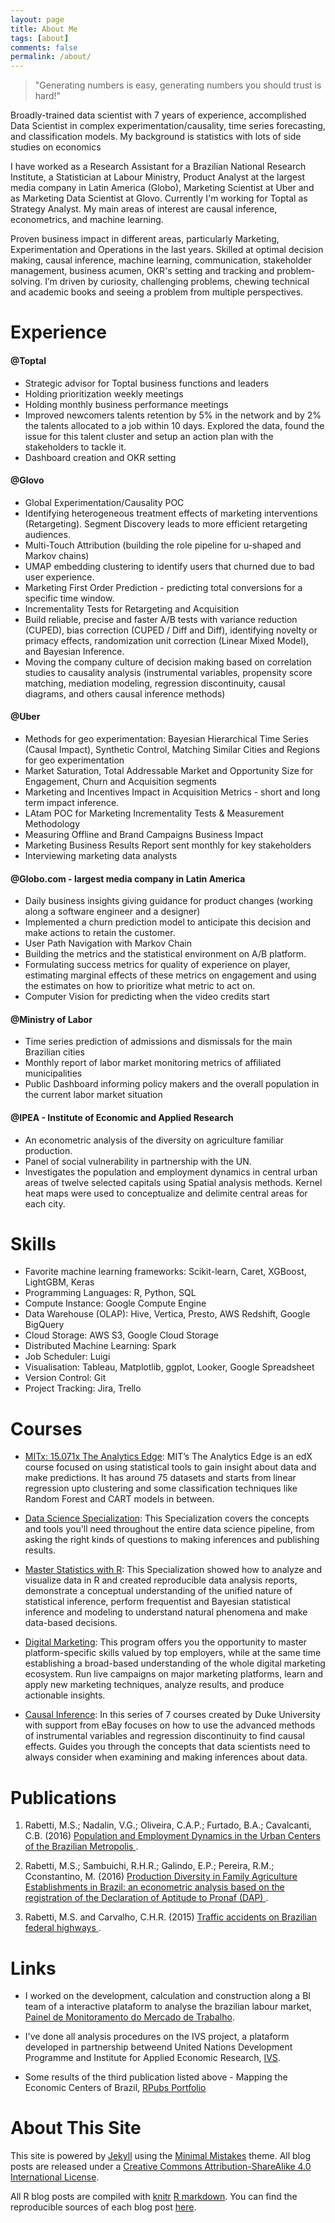 ```yaml
---
layout: page
title: About Me
tags: [about]
comments: false
permalink: /about/
---
```


> "Generating numbers is easy, generating numbers you should trust is hard!" 

Broadly-trained data scientist with 7 years of experience, accomplished Data Scientist in complex experimentation/causality, time series forecasting, and classification models. My background is statistics with lots of side studies on economics

I have worked as a Research Assistant for a Brazilian National Research Institute, a Statistician at Labour Ministry, Product Analyst at the largest media company in Latin America (Globo), Marketing Scientist at Uber and as Marketing Data Scientist at Glovo. Currently I'm working for Toptal as Strategy Analyst. My main areas of interest are causal inference, econometrics, and machine learning.

Proven business impact in different areas, particularly Marketing, Experimentation and Operations in the last years. Skilled at optimal decision making, causal inference, machine learning, communication, stakeholder management, business acumen, OKR's setting and tracking and problem-solving. I’m driven by curiosity, challenging problems, chewing technical and academic books and seeing a problem from multiple perspectives.

Experience
============

#### @Toptal

* Strategic advisor for Toptal business functions and leaders 
* Holding prioritization weekly meetings
* Holding monthly business performance meetings 
* Improved newcomers talents retention by 5% in the network and by 2% the talents allocated to a job within 10 days. Explored the data, found the issue for this talent cluster and setup an action plan with the stakeholders to tackle it. 
* Dashboard creation and OKR setting

#### @Glovo
* Global Experimentation/Causality POC
* Identifying heterogeneous treatment effects of marketing interventions (Retargeting). Segment Discovery leads to more efficient retargeting audiences.
* Multi-Touch Attribution (building the role pipeline for u-shaped and Markov chains)
* UMAP embedding clustering to identify users that churned due to bad user experience.
* Marketing First Order Prediction - predicting total conversions for a specific time window.
* Incrementality Tests for Retargeting and Acquisition
* Build reliable, precise and faster A/B tests with variance reduction (CUPED), bias correction (CUPED / Diff and Diff), identifying novelty or primacy effects, randomization unit correction (Linear Mixed Model), and Bayesian Inference.
* Moving the company culture of decision making based on correlation studies to causality analysis (instrumental variables, propensity score matching, mediation modeling, regression discontinuity, causal diagrams, and others causal inference methods)

#### @Uber 

* Methods for geo experimentation: Bayesian Hierarchical Time Series (Causal Impact), Synthetic Control, Matching Similar Cities and Regions for geo experimentation
* Market Saturation, Total Addressable Market and Opportunity Size for Engagement, Churn and Acquisition segments
* Marketing and Incentives Impact in Acquisition Metrics - short and long term impact inference.
* LAtam POC for Marketing Incrementality Tests & Measurement Methodology
* Measuring Offline and Brand Campaigns Business Impact
* Marketing Business Results Report sent monthly for key stakeholders
* Interviewing marketing data analysts

#### @Globo.com - largest media company in Latin America

* Daily business insights giving guidance for product changes (working along a software engineer and a designer)
* Implemented a churn prediction model to anticipate this decision and make actions to retain the customer.
* User Path Navigation with Markov Chain
* Building the metrics and the statistical environment on A/B platform.
* Formulating success metrics for quality of experience on player, estimating marginal effects of these metrics on engagement and using the estimates on how to prioritize what metric to act on.
* Computer Vision for predicting when the video credits start 

#### @Ministry of Labor

* Time series prediction of admissions and dismissals for the main Brazilian cities
* Monthly report of labor market monitoring metrics of affiliated municipalities
* Public Dashboard informing policy makers and the overall population in the current labor market situation

#### @IPEA - Institute of Economic and Applied Research

* An econometric analysis of the diversity on agriculture familiar production.
* Panel of social vulnerability in partnership with the UN.
* Investigates the population and employment dynamics in central urban areas of twelve selected capitals using Spatial analysis methods. Kernel heat maps were used to conceptualize and delimite central areas for each city.

Skills
============

* Favorite machine learning frameworks: Scikit-learn, Caret, XGBoost, LightGBM, Keras
* Programming Languages: R, Python, SQL
* Compute Instance: Google Compute Engine
* Data Warehouse (OLAP): Hive, Vertica, Presto, AWS Redshift, Google BigQuery
* Cloud Storage: AWS S3, Google Cloud Storage
* Distributed Machine Learning: Spark
* Job Scheduler: Luigi
* Visualisation: Tableau, Matplotlib, ggplot, Looker, Google Spreadsheet
* Version Control: Git
* Project Tracking: Jira, Trello

Courses
============

* [MITx: 15.071x The Analytics Edge](https://www.edx.org/course/analytics-edge-mitx-15-071x-2): MIT’s The Analytics Edge is an edX course focused on using statistical tools to gain insight about data and make predictions. It has around 75 datasets and starts from linear regression upto clustering and some classification techniques like Random Forest and CART models in between.

* [Data Science Specialization](https://www.coursera.org/specializations/jhu-data-science): This Specialization covers the concepts and tools you'll need throughout the entire data science pipeline, from asking the right kinds of questions to making inferences and publishing results.

* [Master Statistics with R](https://www.coursera.org/specializations/statistics): This Specialization showed how to analyze and visualize data in R and created reproducible data analysis reports, demonstrate a conceptual understanding of the unified nature of statistical inference, perform frequentist and Bayesian statistical inference and modeling to understand natural phenomena and make data-based decisions.

* [Digital Marketing](https://in.udacity.com/course/digital-marketing-nanodegree--nd018): This program offers you the opportunity to master platform-specific skills valued by top employers, while at the same time establishing a broad-based understanding of the whole digital marketing ecosystem. Run live campaigns on major marketing platforms, learn and apply new marketing techniques, analyze results, and produce actionable insights.

* [Causal Inference](https://www.datacamp.com/community/open-courses/causal-inference-with-r-instrumental-variables-rdd): In this series of 7 courses created by Duke University with support from eBay focuses on how to use the advanced methods of instrumental variables and regression discontinuity to find causal effects. Guides you through the concepts that data scientists need to always consider when examining and making inferences about data. 



Publications
============

1. Rabetti, M.S.; Nadalin, V.G.; Oliveira, C.A.P.; Furtado, B.A.; Cavalcanti, C.B. (2016) <a href="http://www.ipea.gov.br/portal/index.php?option=com_content&view=article&id=28469&Itemid=406"> Population and Employment Dynamics in the Urban Centers of the Brazilian Metropolis </a>. 

2. Rabetti, M.S.; Sambuichi, R.H.R.; Galindo, E.P.; Pereira, R.M.; Cconstantino, M. (2016) <a href="http://www.ipea.gov.br/portal/index.php?option=com_content&view=article&id=27858"> Production Diversity in Family Agriculture Establishments in Brazil: an econometric analysis based on the registration of the Declaration of Aptitude to Pronaf (DAP) </a>.

3. Rabetti, M.S. and Carvalho, C.H.R. (2015) <a href="http://www.ipea.gov.br/portal/images/stories/PDFs/relatoriopesquisa/150922_relatorio_acidentes_transito.pdf"> Traffic accidents on Brazilian federal highways </a>. 


Links
=====

* I worked on the development, calculation and construction along a BI team of a interactive plataform to analyse the brazilian labour market, [Painel de Monitoramento do Mercado de Trabalho](http://mercadodetrabalho.mte.gov.br/).

* I've done all analysis procedures on the IVS project, a plataform developed in partnership betweend United Nations Development Programme and Institute for Applied Economic Research, [IVS](http://ivs.ipea.gov.br/ivs/en/mapa/).

* Some results of the third publication listed above - Mapping the Economic Centers of Brazil, [RPubs Portfolio](https://rpubs.com/msrabetti/rais_leaflet)


About This Site
=========

This site is powered by [Jekyll](http://jekyllrb.com/) using the [Minimal Mistakes](http://mademistakes.com/minimal-mistakes/) theme. All blog posts are released under a [Creative Commons Attribution-ShareAlike 4.0 International License](http://creativecommons.org/licenses/by-sa/4.0/).

All R blog posts are compiled with [knitr](http://yihui.name/knitr/) [R markdown](http://rmarkdown.rstudio.com/). You can find the reproducible sources of each blog post [here](https://github.com/matheusrabetti/matheusrabetti.github.io/tree/master/_R).


